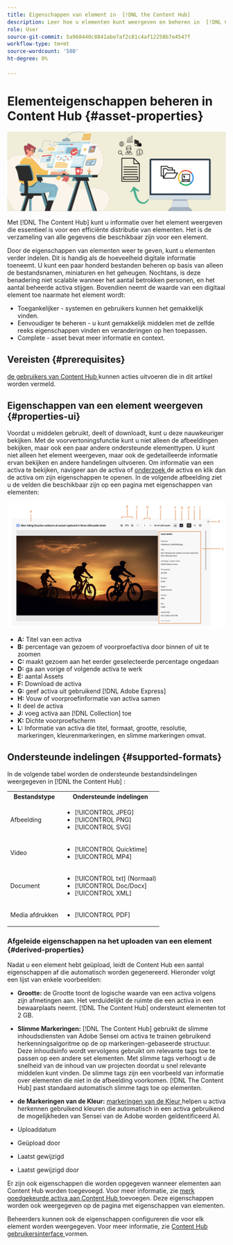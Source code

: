 ```yaml
---
title: Eigenschappen van element in  [!DNL the Content Hub]
description: Leer hoe u elementen kunt weergeven en beheren in  [!DNL Content Hub]
role: User
source-git-commit: 5a968440c8841abe7af2c81c4af12258b7e4547f
workflow-type: tm+mt
source-wordcount: '580'
ht-degree: 0%

---
```



# Elementeigenschappen beheren in Content Hub {#asset-properties}

![ Bannerbeeld van de metagegevensbanner ](assets/metadata-banner-image.png)

Met [!DNL The Content Hub] kunt u informatie over het element weergeven die essentieel is voor een efficiënte distributie van elementen. Het is de verzameling van alle gegevens die beschikbaar zijn voor een element.

Door de eigenschappen van elementen weer te geven, kunt u elementen verder indelen. Dit is handig als de hoeveelheid digitale informatie toeneemt. U kunt een paar honderd bestanden beheren op basis van alleen de bestandsnamen, miniaturen en het geheugen. Nochtans, is deze benadering niet scalable wanneer het aantal betrokken personen, en het aantal beheerde activa stijgen. Bovendien neemt de waarde van een digitaal element toe naarmate het element wordt:

* Toegankelijker - systemen en gebruikers kunnen het gemakkelijk vinden.
* Eenvoudiger te beheren - u kunt gemakkelijk middelen met de zelfde reeks eigenschappen vinden en veranderingen op hen toepassen.
* Complete - asset bevat meer informatie en context.

## Vereisten {#prerequisites}

[ de gebruikers van Content Hub ](deploy-content-hub.md#onboard-content-hub-users) kunnen acties uitvoeren die in dit artikel worden vermeld.

## Eigenschappen van een element weergeven {#properties-ui}

Voordat u middelen gebruikt, deelt of downloadt, kunt u deze nauwkeuriger bekijken. Met de voorvertoningsfunctie kunt u niet alleen de afbeeldingen bekijken, maar ook een paar andere ondersteunde elementtypen. U kunt niet alleen het element weergeven, maar ook de gedetailleerde informatie ervan bekijken en andere handelingen uitvoeren. Om informatie van een activa te bekijken, navigeer aan de activa of [ onderzoek ](search-assets.md) de activa en klik dan de activa om zijn eigenschappen te openen. In de volgende afbeelding ziet u de velden die beschikbaar zijn op een pagina met eigenschappen van elementen:

![ Eigenschappen van een activa UI ](assets/properties-ui.png)

* **A:** Titel van een activa
* **B:** percentage van gezoem of voorproefactiva door binnen of uit te zoomen
* **C:** maakt gezoem aan het eerder geselecteerde percentage ongedaan
* **D:** ga aan vorige of volgende activa te werk
* **E:** aantal Assets
* **F:** Download de activa
* **G:** geef activa uit gebruikend [!DNL Adobe Express]
* **H:** Vouw of voorproefinformatie van activa samen
* **I:** deel de activa
* **J:** voeg activa aan [!DNL Collection] toe
* **K:** Dichte voorproefscherm
* **L:** Informatie van activa die titel, formaat, grootte, resolutie, markeringen, kleurenmarkeringen, en slimme markeringen omvat.

## Ondersteunde indelingen {#supported-formats}

In de volgende tabel worden de ondersteunde bestandsindelingen weergegeven in [!DNL the Content Hub] :

<table> 
    <tbody>
     <tr>
      <th><strong>Bestandstype</strong></th>
      <th><strong>Ondersteunde indelingen</strong></th>
     </tr>
     <tr>
      <td>Afbeelding</td>
      <td>
        <ul>
            <li>[!UICONTROL JPEG]</li> 
            <li>[!UICONTROL PNG]</li> 
            <li>[!UICONTROL SVG]</li>
        </ul>
      </td>
     </tr>
     <tr>
      <td>Video</td>
      <td>
        <ul>
            <li>[!UICONTROL Quicktime]</li>  
            <li>[!UICONTROL MP4]</li> 
        </ul>
      </td>
     </tr>
      <tr>
      <td>Document</td>
      <td>
        <ul>
            <li>[!UICONTROL txt] (Normaal)</li>  
            <li>[!UICONTROL Doc/Docx]</li> 
            <li>[!UICONTROL XML]</li>
        </ul>
      </td>
     </tr>
     <tr>
      <td>Media afdrukken</td>
      <td>
        <ul>
            <li>[!UICONTROL PDF]</li>  
        </ul>
      </td>
     </tr>  
    </tbody>
   </table>

### Afgeleide eigenschappen na het uploaden van een element {#derived-properties}

Nadat u een element hebt geüpload, leidt de Content Hub een aantal eigenschappen af die automatisch worden gegenereerd. Hieronder volgt een lijst van enkele voorbeelden:

* **Grootte:** de Grootte toont de logische waarde van een activa volgens zijn afmetingen aan. Het verduidelijkt de ruimte die een activa in een bewaarplaats neemt. [!DNL The Content Hub] ondersteunt elementen tot 2 GB.

<!--* **Tags:** Tags help you categorize assets that can be browsed and searched more efficiently. Tagging helps in propagating the appropriate taxonomy to other users and workflows. -->

* **Slimme Markeringen:** [!DNL The Content Hub] gebruikt de slimme inhoudsdiensten van Adobe Sensei om activa te trainen gebruikend herkenningsalgoritme op de op markeringen-gebaseerde structuur. Deze inhoudsinfo wordt vervolgens gebruikt om relevante tags toe te passen op een andere set elementen. Met slimme tags verhoogt u de snelheid van de inhoud van uw projecten doordat u snel relevante middelen kunt vinden. De slimme tags zijn een voorbeeld van informatie over elementen die niet in de afbeelding voorkomen. [!DNL The Content Hub] past standaard automatisch slimme tags toe op elementen.

* **de Markeringen van de Kleur:** [ markeringen van de Kleur ](#https://experienceleague.adobe.com/docs/experience-manager-cloud-service/content/assets/manage/color-tag-images.html?lang=en) helpen u activa herkennen gebruikend kleuren die automatisch in een activa gebruikend de mogelijkheden van Sensei van de Adobe worden geïdentificeerd AI.

* Uploaddatum

* Geüpload door

* Laatst gewijzigd

* Laatst gewijzigd door

Er zijn ook eigenschappen die worden opgegeven wanneer elementen aan Content Hub worden toegevoegd. Voor meer informatie, zie [ merk goedgekeurde activa aan Content Hub ](upload-brand-approved-assets.md) toevoegen. Deze eigenschappen worden ook weergegeven op de pagina met eigenschappen van elementen.

Beheerders kunnen ook de eigenschappen configureren die voor elk element worden weergegeven. Voor meer informatie, zie [ Content Hub gebruikersinterface ](configure-content-hub-ui-options.md#configure-asset-details-content-hub) vormen.

<!--

### Date range {#date-range} 

The date range allows you to select dates you want to see the assets. You can customize date range by choosing the start and end dates. 

-->

